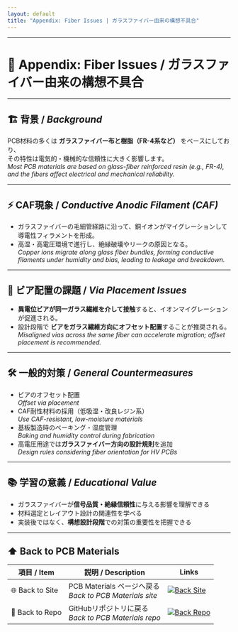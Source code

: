 ```yaml
---
layout: default
title: "Appendix: Fiber Issues | ガラスファイバー由来の構想不具合"
---
```


---

# 🧩 Appendix: Fiber Issues / ガラスファイバー由来の構想不具合

---

## 🏗 背景 / *Background*
PCB材料の多くは **ガラスファイバー布と樹脂（FR-4系など）** をベースにしており、  
その特性は電気的・機械的な信頼性に大きく影響します。  
*Most PCB materials are based on glass-fiber reinforced resin (e.g., FR-4), and the fibers affect electrical and mechanical reliability.*

---

## ⚡ CAF現象 / *Conductive Anodic Filament (CAF)*
- ガラスファイバーの毛細管経路に沿って、銅イオンがマイグレーションして導電性フィラメントを形成。  
- 高湿・高電圧環境で進行し、絶縁破壊やリークの原因となる。  
*Copper ions migrate along glass fiber bundles, forming conductive filaments under humidity and bias, leading to leakage and breakdown.*

---

## 📌 ビア配置の課題 / *Via Placement Issues*
- **異電位ビアが同一ガラス繊維を介して接触**すると、イオンマイグレーションが促進される。  
- 設計段階で **ビアをガラス繊維方向にオフセット配置**することが推奨される。  
*Misaligned vias across the same fiber can accelerate migration; offset placement is recommended.*

---

## 🛠 一般的対策 / *General Countermeasures*
- ビアのオフセット配置  
  *Offset via placement*  
- CAF耐性材料の採用（低吸湿・改良レジン系）  
  *Use CAF-resistant, low-moisture materials*  
- 基板製造時のベーキング・湿度管理  
  *Baking and humidity control during fabrication*  
- 高電圧用途では**ガラスファイバー方向の設計規則**を追加  
  *Design rules considering fiber orientation for HV PCBs*  

---

## 📚 学習の意義 / *Educational Value*
- ガラスファイバーが**信号品質・絶縁信頼性**に与える影響を理解できる  
- 材料選定とレイアウト設計の関連性を学べる  
- 実装後ではなく、**構想設計段階**での対策の重要性を把握できる  

---

## ⬆️ Back to PCB Materials
| 項目 / Item | 説明 / Description | Links |
|-------------|-------------------|-------|
| 🌐 Back to Site | PCB Materials ページへ戻る<br>*Back to PCB Materials site* | [![Back Site](https://img.shields.io/badge/⬆️%20Back-Site-brightgreen?style=for-the-badge&logo=githubpages)](https://samizo-aitl.github.io/Edusemi-Plus/Assembly-Integration/PCB/materials/) |
| 📂 Back to Repo | GitHubリポジトリに戻る<br>*Back to PCB Materials repo* | [![Back Repo](https://img.shields.io/badge/⬆️%20Back-Repo-blue?style=for-the-badge&logo=github)](https://github.com/Samizo-AITL/Edusemi-Plus/blob/main/Assembly-Integration/PCB/materials.md) |
